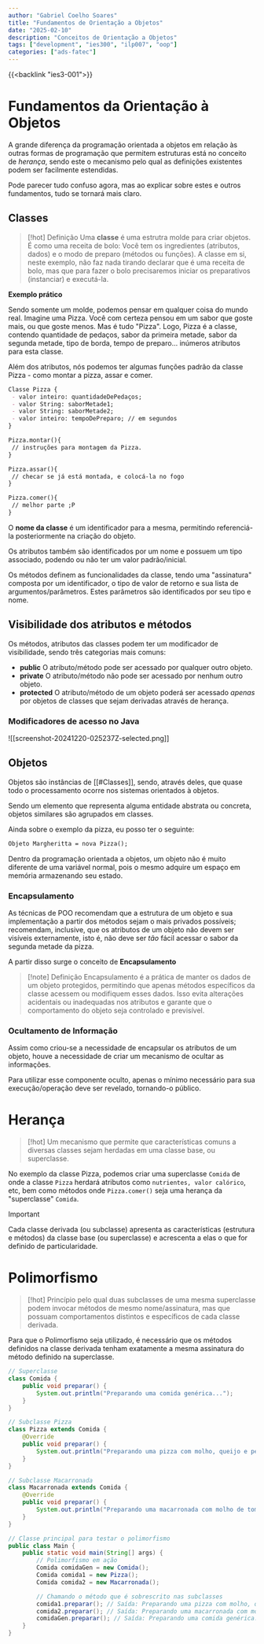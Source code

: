 ```yaml
---
author: "Gabriel Coelho Soares"
title: "Fundamentos de Orientação a Objetos"
date: "2025-02-10"
description: "Conceitos de Orientação a Objetos"
tags: ["development", "ies300", "ilp007", "oop"]
categories: ["ads-fatec"]
---
```

{{<backlink "ies3-001">}}

# Fundamentos da Orientação à Objetos

A grande diferença da programação orientada a objetos em relação às outras formas de programação que permitem estruturas está no conceito de *herança*, sendo este o mecanismo pelo qual as definições existentes podem ser facilmente estendidas.

Pode parecer tudo confuso agora, mas ao explicar sobre estes e outros fundamentos, tudo se tornará mais claro.

## Classes

> [!hot] Definição
> Uma **classe** é uma estrutra molde para criar objetos. É como uma receita de bolo: Você tem os ingredientes (atributos, dados) e o modo de preparo (métodos ou funções). A classe em si, neste exemplo, não faz nada tirando declarar que é uma receita de bolo, mas que para fazer o bolo precisaremos iniciar os preparativos (instanciar) e executá-la.

**Exemplo prático**

Sendo somente um molde, podemos pensar em qualquer coisa do mundo real. Imagine uma Pizza. Você com certeza pensou em um sabor que goste mais, ou que goste menos. Mas é tudo "Pizza". Logo, Pizza é a classe, contendo quantidade de pedaços, sabor da primeira metade, sabor da segunda metade, tipo de borda, tempo de preparo... inúmeros atributos para esta classe.

Além dos atributos, nós podemos ter algumas funções padrão da classe Pizza - como montar a pizza, assar e comer.

```md
Classe Pizza {
 - valor inteiro: quantidadeDePedaços; 
 - valor String: saborMetade1;
 - valor String: saborMetade2;
 - valor inteiro: tempoDePreparo; // em segundos
}

Pizza.montar(){
 // instruções para montagem da Pizza.
}

Pizza.assar(){
 // checar se já está montada, e colocá-la no fogo
}

Pizza.comer(){
 // melhor parte ;P 
}

```

O **nome da classe** é um identificador para a mesma, permitindo referenciá-la posteriormente na criação do objeto.

Os atributos também são identificados por um nome e possuem um tipo associado, podendo ou não ter um valor padrão/inicial.

Os métodos definem as funcionalidades da classe, tendo uma "assinatura" composta por um identificador, o tipo de valor de retorno e sua lista de argumentos/parâmetros. Estes parâmetros são identificados por seu tipo e nome.

## Visibilidade dos atributos e métodos

Os métodos, atributos das classes podem ter um modificador de visibilidade, sendo três categorias mais comuns:

- **public** O atributo/método pode ser acessado por qualquer outro objeto.
- **private** O atributo/método não pode ser acessado por nenhum outro objeto.
- **protected** O atributo/método de um objeto poderá ser acessado *apenas* por objetos de classes que sejam derivadas através de herança.

### Modificadores de acesso no Java

![[screenshot-20241220-025237Z-selected.png]]

## Objetos

Objetos são instâncias de [[#Classes]], sendo, através deles, que quase todo o processamento ocorre nos sistemas orientados à objetos.

Sendo um elemento que representa alguma entidade abstrata ou concreta, objetos similares são agrupados em classes.

Ainda sobre o exemplo da pizza, eu posso ter o seguinte:

```md
Objeto Margheritta = nova Pizza(); 
```

Dentro da programação orientada a objetos, um objeto não é muito diferente de uma variável normal, pois o mesmo adquire um espaço em memória armazenando seu estado.

### Encapsulamento

As técnicas de POO recomendam que a estrutura de um objeto e sua implementação a partir dos métodos sejam o mais privados possíveis; recomendam, inclusive, que os atributos de um objeto não devem ser visíveis externamente, isto é, não deve ser *tão* fácil acessar o sabor da segunda metade da pizza.

A partir disso surge o conceito de **Encapsulamento**

> [!note] Definição
> Encapsulamento é a prática de manter os dados de um objeto protegidos, permitindo que apenas métodos específicos da classe acessem ou modifiquem esses dados. Isso evita alterações acidentais ou inadequadas nos atributos e garante que o comportamento do objeto seja controlado e previsível.

### Ocultamento de Informação

Assim como criou-se a necessidade de encapsular os atributos de um objeto, houve a necessidade de criar um mecanismo de ocultar as informações.

Para utilizar esse componente oculto, apenas o mínimo necessário para sua execução/operação deve ser revelado, tornando-o público.

# Herança

> [!hot] Um mecanismo que permite que características comuns a diversas classes sejam herdadas em uma classe base, ou superclasse.

No exemplo da classe Pizza, podemos criar uma superclasse `Comida` de onde a classe `Pizza` herdará atributos como `nutrientes, valor calórico`, etc, bem como métodos onde `Pizza.comer()` seja uma herança da "superclasse" `Comida`.

> [!important]
> Cada classe derivada (ou subclasse) apresenta as características (estrutura e métodos) da classe base (ou superclasse) e acrescenta a elas o que for definido de particularidade.

# Polimorfismo

> [!hot] Princípio pelo qual duas subclasses de uma mesma superclasse podem invocar métodos de mesmo nome/assinatura, mas que possuam comportamentos distintos e específicos de cada classe derivada.

Para que o Polimorfismo seja utilizado, é necessário que os métodos definidos na classe derivada tenham exatamente a mesma assinatura do método definido na superclasse.

```java
// Superclasse
class Comida {
    public void preparar() {
        System.out.println("Preparando uma comida genérica...");
    }
}

// Subclasse Pizza
class Pizza extends Comida {
    @Override
    public void preparar() {
        System.out.println("Preparando uma pizza com molho, queijo e pepperoni...");
    }
}

// Subclasse Macarronada
class Macarronada extends Comida {
    @Override
    public void preparar() {
        System.out.println("Preparando uma macarronada com molho de tomate...");
    }
}

// Classe principal para testar o polimorfismo
public class Main {
    public static void main(String[] args) {
        // Polimorfismo em ação
        Comida comidaGen = new Comida();
        Comida comida1 = new Pizza();
        Comida comida2 = new Macarronada();

        // Chamando o método que é sobrescrito nas subclasses
        comida1.preparar(); // Saída: Preparando uma pizza com molho, queijo e pepperoni...
        comida2.preparar(); // Saída: Preparando uma macarronada com molho de tomate...
        comidaGen.preparar(); // Saída: Preparando uma comida genérica...
    }
}
```
